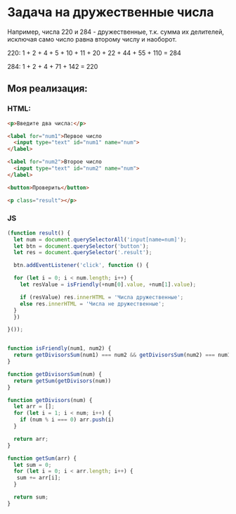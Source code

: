 # Задача на дружественные числа

Например, числа 220 и 284 - дружественные, т.к. сумма их делителей, исключая само число равна второму числу и наоборот.

220: 1 + 2 + 4 + 5 + 10 + 11 + 20 + 22 + 44 + 55 + 110 = 284

284: 1 + 2 + 4 + 71 + 142 = 220

## Моя реализация:

### HTML:
```html
<p>Введите два числа:</p>

<label for="num1">Первое число
  <input type="text" id="num1" name="num">
</label>

<label for="num2">Второе число
  <input type="text" id="num2" name="num">
</label>

<button>Проверить</button>

<p class="result"></p>
```

### JS

```js
(function result() {
  let num = document.querySelectorAll('input[name=num]');
  let btn = document.querySelector('button');
  let res = document.querySelector('.result');

  btn.addEventListener('click', function () {

  for (let i = 0; i < num.length; i++) {
    let resValue = isFriendly(+num[0].value, +num[1].value);

    if (resValue) res.innerHTML = 'Числа дружественные';
    else res.innerHTML = 'Числа не дружественные';
  }
  })

}());


function isFriendly(num1, num2) {
  return getDivisorsSum(num1) === num2 && getDivisorsSum(num2) === num1;
}

function getDivisorsSum(num) {
  return getSum(getDivisors(num))
}

function getDivisors(num) {
  let arr = [];
  for (let i = 1; i < num; i++) {
    if (num % i === 0) arr.push(i)
  }

  return arr;
}

function getSum(arr) {
  let sum = 0;
  for (let i = 0; i < arr.length; i++) {
   sum += arr[i];
  }

  return sum;
}
```

